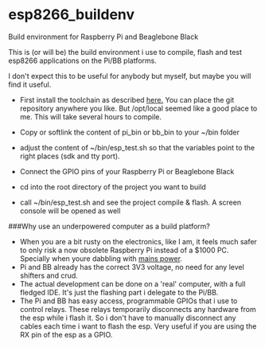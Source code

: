 # esp8266_buildenv
Build environment for Raspberry Pi and Beaglebone Black

This is (or will be) the build environment i use to compile, flash and test esp8266 applications on the Pi/BB platforms.

I don't expect this to be useful for anybody but myself, but maybe you will find it useful.

* First install the toolchain as described [here.](http://www.esp8266.com/wiki/doku.php?id=toolchain)
You can place the git repository anywhere you like. But /opt/local seemed like a good place to me.
This will take several hours to compile.

* Copy or softlink the content of pi_bin or bb_bin to your ~/bin folder
* adjust the content of ~/bin/esp_test.sh so that the variables point to the right places (sdk and tty port).
* Connect the GPIO pins of your Raspberry Pi or Beaglebone Black
* cd into the root directory of the project you want to build
* call ~/bin/esp_test.sh and see the project compile & flash. A screen console will be opened as well


###Why use an underpowered computer as a build platform?
* When you are a bit rusty on the electronics, like I am, it feels much safer to only risk a now obsolete Raspberry Pi instead of a $1000 PC. Specially when youre dabbling with [mains power](https://github.com/eadf/esp8266_bitseq).
* Pi and BB already has the correct 3V3 voltage, no need for any level shifters and crud.
* The actual development can be done on a 'real' computer, with a full fledged IDE. It's just the flashing part i delegate to the Pi/BB.
* The Pi and BB has easy access, programmable GPIOs that i use to control relays. These relays temporarily disconnects any hardware from the esp while i flash it. So i don't have to manually disconnect any cables each time i want to flash the esp. Very useful if you are using the RX pin of the esp as a GPIO.
